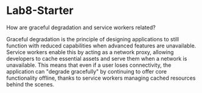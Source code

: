 # Lab8-Starter

How are graceful degradation and service workers related?

Graceful degradation is the principle of designing applications to still function with reduced capabilities when advanced features are unavailable. Service workers enable this by acting as a network proxy, allowing developers to cache essential assets and serve them when a network is unavailable. This means that even if a user loses connectivity, the application can "degrade gracefully" by continuing to offer core functionality offline, thanks to service workers managing cached resources behind the scenes.